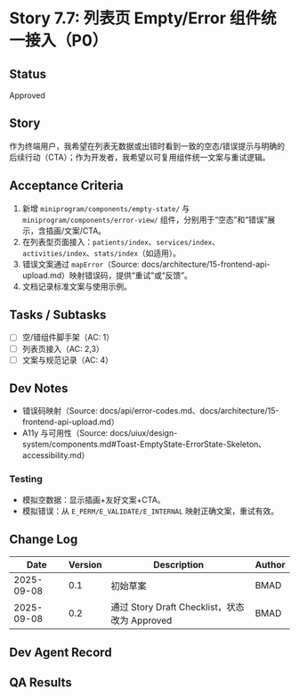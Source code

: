 # Story 7.7: 列表页 Empty/Error 组件统一接入（P0）

## Status
Approved

## Story
作为终端用户，我希望在列表无数据或出错时看到一致的空态/错误提示与明确的后续行动（CTA）；作为开发者，我希望以可复用组件统一文案与重试逻辑。

## Acceptance Criteria
1. 新增 `miniprogram/components/empty-state/` 与 `miniprogram/components/error-view/` 组件，分别用于“空态”和“错误”展示，含插画/文案/CTA。
2. 在列表型页面接入：`patients/index`、`services/index`、`activities/index`、`stats/index`（如适用）。
3. 错误文案通过 `mapError`（Source: docs/architecture/15-frontend-api-upload.md）映射错误码，提供“重试”或“反馈”。
4. 文档记录标准文案与使用示例。

## Tasks / Subtasks
- [ ] 空/错组件脚手架（AC: 1）
- [ ] 列表页接入（AC: 2,3）
- [ ] 文案与规范记录（AC: 4）

## Dev Notes
- 错误码映射（Source: docs/api/error-codes.md、docs/architecture/15-frontend-api-upload.md）
- A11y 与可用性（Source: docs/uiux/design-system/components.md#Toast-EmptyState-ErrorState-Skeleton、accessibility.md）

### Testing
- 模拟空数据：显示插画+友好文案+CTA。
- 模拟错误：从 `E_PERM/E_VALIDATE/E_INTERNAL` 映射正确文案，重试有效。

## Change Log
| Date       | Version | Description                                  | Author |
|------------|---------|----------------------------------------------|--------|
| 2025-09-08 | 0.1     | 初始草案                                     | BMAD   |
| 2025-09-08 | 0.2     | 通过 Story Draft Checklist，状态改为 Approved | BMAD   |

## Dev Agent Record

## QA Results
